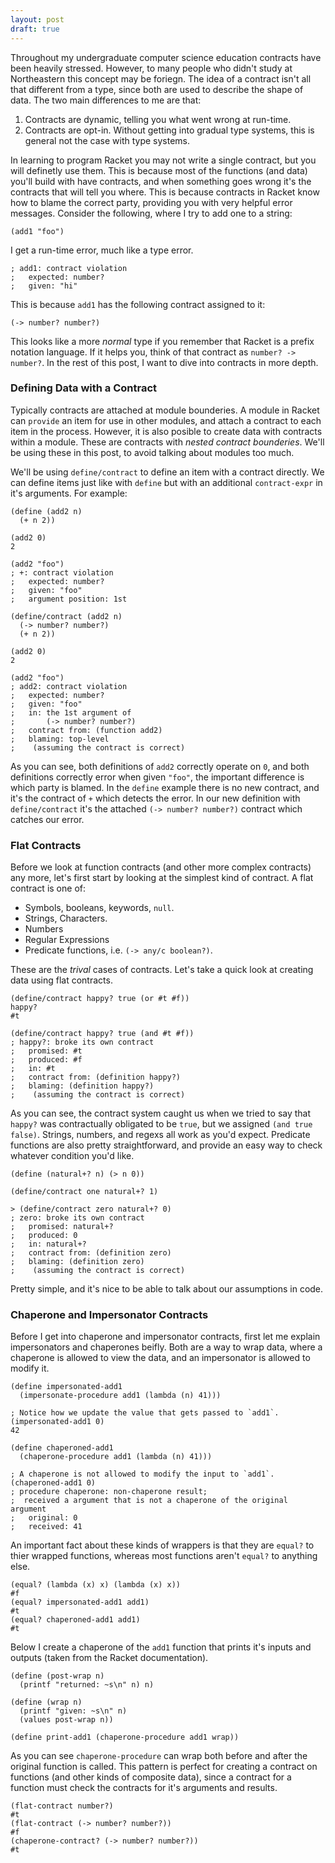 ```yaml
---
layout: post
draft: true
---
```


Throughout my undergraduate computer science education contracts have been
heavily stressed. However, to many people who didn't study at Northeastern this
concept may be foriegn. The idea of a contract isn't all that different from a
type, since both are used to describe the shape of data. The two main
differences to me are that:

1. Contracts are dynamic, telling you what went wrong at run-time.
2. Contracts are opt-in. Without getting into gradual type systems, this is
general not the case with type systems.

In learning to program Racket you may not write a single contract, but you will
definetly use them. This is because most of the functions (and data) you'll
build with have contracts, and when something goes wrong it's the contracts
that will tell you where. This is because contracts in Racket know how to blame
the correct party, providing you with very helpful error messages.  Consider
the following, where I try to add one to a string:

```racket
(add1 "foo")
```

I get a run-time error, much like a type error.

```racket
; add1: contract violation
;   expected: number?
;   given: "hi"
```

This is because `add1` has the following contract assigned to it:

```racket
(-> number? number?)
```

This looks like a more *normal* type if you remember that Racket is a prefix
notation language. If it helps you, think of that contract as `number? ->
number?`. In the rest of this post, I want to dive into contracts in more
depth.

### Defining Data with a Contract

Typically contracts are attached at module bounderies. A module in Racket can
`provide` an item for use in other modules, and attach a contract to each item
in the process. However, it is also posible to create data with contracts
within a module. These are contracts with *nested contract bounderies*. We'll
be using these in this post, to avoid talking about modules too much.

We'll be using `define/contract` to define an item with a contract directly. We
can define items just like with `define` but with an additional `contract-expr`
in it's arguments. For example:

```racket
(define (add2 n)
  (+ n 2))

(add2 0)
2

(add2 "foo")
; +: contract violation
;   expected: number?
;   given: "foo"
;   argument position: 1st

(define/contract (add2 n)
  (-> number? number?)
  (+ n 2))

(add2 0)
2

(add2 "foo")
; add2: contract violation
;   expected: number?
;   given: "foo"
;   in: the 1st argument of
;       (-> number? number?)
;   contract from: (function add2)
;   blaming: top-level
;    (assuming the contract is correct)
```

As you can see, both definitions of `add2` correctly operate on `0`, and both
definitions correctly error when given `"foo"`, the important difference is
which party is blamed. In the `define` example there is no new contract, and
it's the contract of `+` which detects the error. In our new definition with
`define/contract` it's the attached `(-> number? number?)` contract which
catches our error.

### Flat Contracts

Before we look at function contracts (and other more complex contracts) any
more, let's first start by looking at the simplest kind of contract. A flat
contract is one of:

- Symbols, booleans, keywords, `null`.
- Strings, Characters.
- Numbers
- Regular Expressions
- Predicate functions, i.e. `(-> any/c boolean?)`.

These are the *trival* cases of contracts. Let's take a quick look at creating
data using flat contracts.

```racket
(define/contract happy? true (or #t #f))
happy?
#t

(define/contract happy? true (and #t #f))
; happy?: broke its own contract
;   promised: #t
;   produced: #f
;   in: #t
;   contract from: (definition happy?)
;   blaming: (definition happy?)
;    (assuming the contract is correct)
```

As you can see, the contract system caught us when we tried to say that
`happy?` was contractually obligated to be `true`, but we assigned `(and true
false)`. Strings, numbers, and regexs all work as you'd expect. Predicate
functions are also pretty straightforward, and provide an easy way to check
whatever condition you'd like.

```racket
(define (natural+? n) (> n 0))

(define/contract one natural+? 1)

> (define/contract zero natural+? 0)
; zero: broke its own contract
;   promised: natural+?
;   produced: 0
;   in: natural+?
;   contract from: (definition zero)
;   blaming: (definition zero)
;    (assuming the contract is correct)
```

Pretty simple, and it's nice to be able to talk about our assumptions in code.

### Chaperone and Impersonator Contracts

Before I get into chaperone and impersonator contracts, first let me explain
impersonators and chaperones beifly. Both are a way to wrap data, where a
chaperone is allowed to view the data, and an impersonator is allowed to modify
it.

```racket
(define impersonated-add1
  (impersonate-procedure add1 (lambda (n) 41)))

; Notice how we update the value that gets passed to `add1`.
(impersonated-add1 0)
42

(define chaperoned-add1
  (chaperone-procedure add1 (lambda (n) 41)))

; A chaperone is not allowed to modify the input to `add1`.
(chaperoned-add1 0)
; procedure chaperone: non-chaperone result;
;  received a argument that is not a chaperone of the original argument
;   original: 0
;   received: 41
```

An important fact about these kinds of wrappers is that they are `equal?` to
thier wrapped functions, whereas most functions aren't `equal?` to anything
else.

```racket
(equal? (lambda (x) x) (lambda (x) x))
#f
(equal? impersonated-add1 add1)
#t
(equal? chaperoned-add1 add1)
#t
```

Below I create a chaperone of the `add1` function that prints it's inputs
and outputs (taken from the Racket documentation).

```racket
(define (post-wrap n)
  (printf "returned: ~s\n" n) n)

(define (wrap n)
  (printf "given: ~s\n" n)
  (values post-wrap n))

(define print-add1 (chaperone-procedure add1 wrap))
```

As you can see `chaperone-procedure` can wrap both before and after the
original function is called. This pattern is perfect for creating a contract on
functions (and other kinds of composite data), since a contract for a function
must check the contracts for it's arguments and results.

```racket
(flat-contract number?)
#t
(flat-contract (-> number? number?))
#f
(chaperone-contract? (-> number? number?))
#t
```

